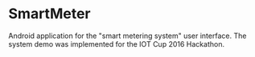 # SmartMeter

َAndroid application for the "smart metering system" user interface. The system demo was implemented for the IOT Cup 2016 Hackathon.

